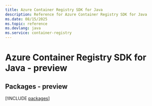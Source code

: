 ```yaml
---
title: Azure Container Registry SDK for Java
description: Reference for Azure Container Registry SDK for Java
ms.date: 08/15/2025
ms.topic: reference
ms.devlang: java
ms.service: container-registry
---
```

# Azure Container Registry SDK for Java - preview
## Packages - preview
[!INCLUDE [packages](container-registry-index.md)]